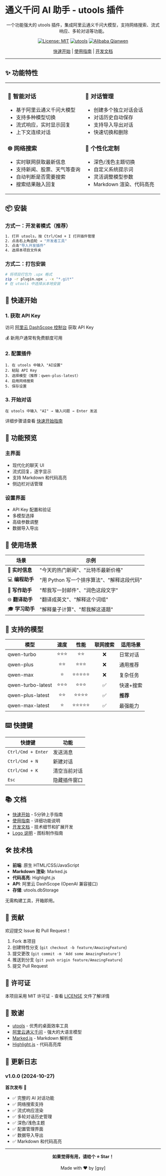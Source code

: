 # 通义千问 AI 助手 - utools 插件

<div align="center">

一个功能强大的 utools 插件，集成阿里云通义千问大模型，支持网络搜索、流式响应、多轮对话等功能。

[![License: MIT](https://img.shields.io/badge/License-MIT-yellow.svg)](https://opensource.org/licenses/MIT)
[![utools](https://img.shields.io/badge/utools-plugin-blue.svg)](https://u.tools/)
[![Alibaba Qianwen](https://img.shields.io/badge/AI-通义千问-orange.svg)](https://tongyi.aliyun.com/)

[快速开始](QUICKSTART.md) | [使用指南](USAGE.md) | [开发文档](DEVELOPMENT.md)

</div>

---

## ✨ 功能特性

<table>
<tr>
<td width="50%">

### 🤖 智能对话
- 基于阿里云通义千问大模型
- 支持多种模型切换
- 流式响应，实时显示回复
- 上下文连续对话

### 🌐 网络搜索
- 实时联网获取最新信息
- 支持新闻、股票、天气等查询
- 自动判断是否需要搜索
- 搜索结果融入回复

</td>
<td width="50%">

### 💬 对话管理
- 创建多个独立对话会话
- 对话历史自动保存
- 支持导入导出对话
- 快速切换和删除

### 🎨 个性化定制
- 深色/浅色主题切换
- 自定义系统提示词
- 灵活调整模型参数
- Markdown 渲染、代码高亮

</td>
</tr>
</table>

## 📦 安装

### 方式一：开发者模式（推荐）

```bash
1. 打开 utools，按 Ctrl/Cmd + I 打开插件管理
2. 点击右上角齿轮 → "开发者工具"
3. 点击"导入开发插件"
4. 选择本项目文件夹
```

### 方式二：打包安装

```bash
# 将项目打包为 .upx 格式
zip -r plugin.upx . -x "*.git*"
# 在 utools 中选择从本地安装
```

## 🚀 快速开始

### 1. 获取 API Key

访问 [阿里云 DashScope 控制台](https://dashscope.console.aliyun.com/apiKey) 获取 API Key

💰 新用户通常有免费额度可用

### 2. 配置插件

```
1. 在 utools 中输入 "AI设置"
2. 粘贴 API Key
3. 选择模型（推荐：qwen-plus-latest）
4. 启用网络搜索
5. 保存设置
```

### 3. 开始对话

```
在 utools 中输入 "AI" → 输入问题 → Enter 发送
```

详细步骤请查看 [快速开始指南](QUICKSTART.md)

## 📸 功能预览

### 主界面
- 现代化的聊天 UI
- 流式回复，逐字显示
- 支持 Markdown 和代码高亮
- 侧边栏对话管理

### 设置界面
- API Key 配置和验证
- 多模型选择
- 高级参数调整
- 数据导入导出

## 🎯 使用场景

| 场景 | 示例 |
|------|------|
| 📰 **实时信息** | "今天的热门新闻"、"比特币最新价格" |
| 💻 **编程助手** | "用 Python 写一个排序算法"、"解释这段代码" |
| 📝 **写作助手** | "帮我写一封邮件"、"润色这段文字" |
| 🌐 **翻译助手** | "翻译成英文"、"解释这个词组" |
| 🎓 **学习助手** | "解释量子计算"、"帮我解这道题" |

## 🔧 支持的模型

| 模型 | 速度 | 性能 | 联网搜索 | 适用场景 |
|------|:----:|:----:|:--------:|----------|
| qwen-turbo | ⭐⭐⭐ | ⭐⭐ | ❌ | 日常对话 |
| qwen-plus | ⭐⭐ | ⭐⭐⭐ | ❌ | 通用推荐 |
| qwen-max | ⭐ | ⭐⭐⭐⭐⭐ | ❌ | 复杂任务 |
| qwen-turbo-latest | ⭐⭐⭐ | ⭐⭐⭐ | ✅ | 快速+搜索 |
| qwen-plus-latest | ⭐⭐ | ⭐⭐⭐⭐ | ✅ | **推荐** |
| qwen-max-latest | ⭐ | ⭐⭐⭐⭐⭐ | ✅ | 最强能力 |

## ⌨️ 快捷键

| 快捷键 | 功能 |
|--------|------|
| `Ctrl/Cmd + Enter` | 发送消息 |
| `Ctrl/Cmd + N` | 新建对话 |
| `Ctrl/Cmd + K` | 清空当前对话 |
| `Esc` | 隐藏插件窗口 |

## 📚 文档

- [快速开始](QUICKSTART.md) - 5分钟上手指南
- [使用指南](USAGE.md) - 详细功能说明
- [开发文档](DEVELOPMENT.md) - 技术细节和扩展开发
- [Logo 说明](LOGO_README.md) - 图标制作指南

## 🛠️ 技术栈

- **前端**: 原生 HTML/CSS/JavaScript
- **Markdown 渲染**: Marked.js
- **代码高亮**: Highlight.js
- **API**: 阿里云 DashScope (OpenAI 兼容接口)
- **存储**: utools.dbStorage

无需构建工具，开箱即用。

## 🤝 贡献

欢迎提交 Issue 和 Pull Request！

1. Fork 本项目
2. 创建特性分支 (`git checkout -b feature/AmazingFeature`)
3. 提交更改 (`git commit -m 'Add some AmazingFeature'`)
4. 推送到分支 (`git push origin feature/AmazingFeature`)
5. 提交 Pull Request

## 📄 许可证

本项目采用 MIT 许可证 - 查看 [LICENSE](LICENSE) 文件了解详情

## 🙏 致谢

- [utools](https://u.tools/) - 优秀的桌面效率工具
- [阿里云通义千问](https://tongyi.aliyun.com/) - 强大的大语言模型
- [Marked.js](https://marked.js.org/) - Markdown 解析库
- [Highlight.js](https://highlightjs.org/) - 代码高亮库

## 📝 更新日志

### v1.0.0 (2024-10-27)

**首次发布** 🎉

- ✅ 完整的 AI 对话功能
- ✅ 网络搜索支持
- ✅ 流式响应渲染
- ✅ 多轮对话历史管理
- ✅ 深色/浅色主题
- ✅ 配置管理界面
- ✅ 数据导入导出
- ✅ Markdown 和代码高亮

---

<div align="center">

**如果觉得有用，请给个 ⭐ Star！**

Made with ❤️ by [gsy]

</div>

